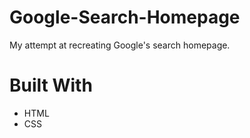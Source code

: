 # Google-Search-Homepage

My attempt at recreating Google's search homepage.

# Built With

- HTML
- CSS

